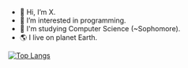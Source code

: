 - 👋 Hi, I’m X.
- 👀 I’m interested in programming.
- 📖 I'm studying Computer Science (~Sophomore).
- 🌎 I live on planet Earth.

[![Top Langs](https://github-readme-stats.vercel.app/api/top-langs/?username=xssxx&layout=donut&hide=jupyter%20notebook,vue,html,css&langs_count=6&theme=material-palenight)](https://github.com/anuraghazra/github-readme-stats)

